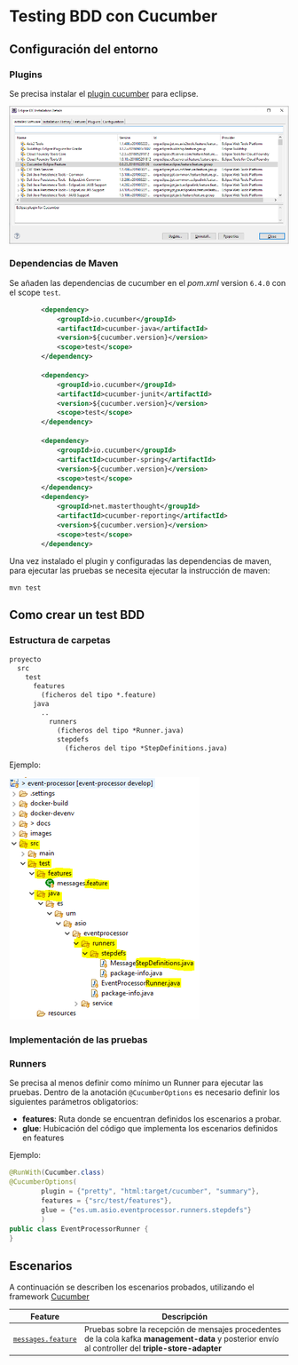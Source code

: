 # Testing BDD con Cucumber

## Configuración del entorno

### Plugins

Se precisa instalar el [plugin cucumber](http://cucumber.github.com/cucumber-eclipse/update-site) para eclipse.

<img src="img/pluginCucumber.png"/>

### Dependencias de Maven

Se añaden las dependencias de cucumber en el _pom.xml_ version `6.4.0` con el scope `test`.

```xml
        <dependency>
            <groupId>io.cucumber</groupId>
            <artifactId>cucumber-java</artifactId>
            <version>${cucumber.version}</version>
            <scope>test</scope>
        </dependency>

        <dependency>
            <groupId>io.cucumber</groupId>
            <artifactId>cucumber-junit</artifactId>
            <version>${cucumber.version}</version>
            <scope>test</scope>
        </dependency>

        <dependency>
            <groupId>io.cucumber</groupId>
            <artifactId>cucumber-spring</artifactId>
            <version>${cucumber.version}</version>
            <scope>test</scope>
        </dependency>
        <dependency>
            <groupId>net.masterthought</groupId>
            <artifactId>cucumber-reporting</artifactId>
            <version>${cucumber.version}</version>
            <scope>test</scope>
        </dependency>
```

Una vez instalado el plugin y configuradas las dependencias de maven, para ejecutar las pruebas se necesita ejecutar la instrucción de maven:

```
mvn test
```

## Como crear un test BDD

### Estructura de carpetas

```
proyecto
  src
    test
      features
        (ficheros del tipo *.feature)
      java
        ..
          runners
            (ficheros del tipo *Runner.java)
            stepdefs
              (ficheros del tipo *StepDefinitions.java)
```

Ejemplo:

<img src="img/folderStructure.png"/>

### Implementación de las pruebas

### Runners

Se precisa al menos definir como mínimo un Runner para ejecutar las pruebas. Dentro de la anotación `@CucumberOptions` es necesario definir los siguientes parámetros obligatorios:

- **features**: Ruta donde se encuentran definidos los escenarios a probar.
- **glue**: Hubicación del código que implementa los escenarios definidos en features

Ejemplo:

```java
@RunWith(Cucumber.class)
@CucumberOptions(
		plugin = {"pretty", "html:target/cucumber", "summary"},
		features = {"src/test/features"},
		glue = {"es.um.asio.eventprocessor.runners.stepdefs"}
		)
public class EventProcessorRunner {
}
```

## Escenarios

A continuación se describen los escenarios probados, utilizando el framework [Cucumber](https://cucumber.io/docs/cucumber/)

| Feature                                                     | Descripción                                                                                                                                          |
| ----------------------------------------------------------- | ---------------------------------------------------------------------------------------------------------------------------------------------------- |
| [`messages.feature`](../src/test/features/messages.feature) | Pruebas sobre la recepción de mensajes procedentes de la cola kafka **management-data** y posterior envío al controller del **triple-store-adapter** |
